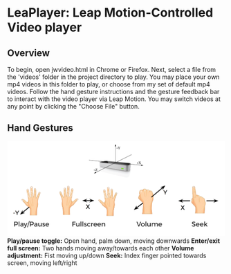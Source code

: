 # LeaPlayer: Leap Motion-Controlled Video player
## Overview
To begin, open jwvideo.html in Chrome or Firefox. Next, select a file from the 'videos' folder in the project directory to play. You may place your own mp4 videos in this folder to play, or choose from my set of default mp4 videos.
Follow the hand gesture instructions and the gesture feedback bar to interact with the video player via Leap Motion.
You may switch videos at any point by clicking the "Choose File" button.
## Hand Gestures
![Hand Gestures](LeaPlayerInstructions.png)
**Play/pause toggle:** Open hand, palm down, moving downwards
**Enter/exit full screen:** Two hands moving away/towards each other
**Volume adjustment:** Fist moving up/down
**Seek:** Index finger pointed towards screen, moving left/right
